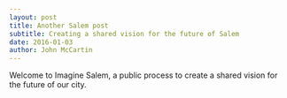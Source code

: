 ```yaml
---
layout: post
title: Another Salem post
subtitle: Creating a shared vision for the future of Salem
date: 2016-01-03
author: John McCartin
---
```


Welcome to Imagine Salem, a public process to create a shared vision for the future of our city.
